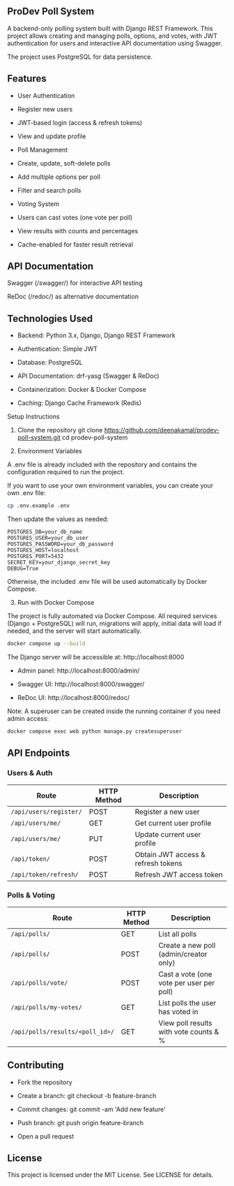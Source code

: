 ## ProDev Poll System

A backend-only polling system built with Django REST Framework.
This project allows creating and managing polls, options, and votes, with JWT authentication for users and interactive API documentation using Swagger.

The project uses PostgreSQL for data persistence.

## Features

* User Authentication

* Register new users

* JWT-based login (access & refresh tokens)

* View and update profile

* Poll Management

* Create, update, soft-delete polls

* Add multiple options per poll

* Filter and search polls

* Voting System

* Users can cast votes (one vote per poll)

* View results with counts and percentages

* Cache-enabled for faster result retrieval

## API Documentation

Swagger (/swagger/) for interactive API testing

ReDoc (/redoc/) as alternative documentation

## Technologies Used

- Backend: Python 3.x, Django, Django REST Framework

- Authentication: Simple JWT

- Database: PostgreSQL

- API Documentation: drf-yasg (Swagger & ReDoc)

- Containerization: Docker & Docker Compose

- Caching: Django Cache Framework (Redis)

Setup Instructions
1. Clone the repository
git clone https://github.com/deenakamal/prodev-poll-system.git
cd prodev-poll-system

2. Environment Variables

A .env file is already included with the repository and contains the configuration required to run the project.

If you want to use your own environment variables, you can create your own .env file:

``` bash 
cp .env.example .env
```


Then update the values as needed:
``` env
POSTGRES_DB=your_db_name
POSTGRES_USER=your_db_user
POSTGRES_PASSWORD=your_db_password
POSTGRES_HOST=localhost
POSTGRES_PORT=5432
SECRET_KEY=your_django_secret_key
DEBUG=True

```
Otherwise, the included .env file will be used automatically by Docker Compose.

3. Run with Docker Compose

The project is fully automated via Docker Compose. All required services (Django + PostgreSQL) will run, migrations will apply, initial data will load if needed, and the server will start automatically.

``` bash 
docker compose up --build
```


The Django server will be accessible at: http://localhost:8000

- Admin panel: http://localhost:8000/admin/

- Swagger UI: http://localhost:8000/swagger/

- ReDoc UI: http://localhost:8000/redoc/

Note: A superuser can be created inside the running container if you need admin access:
``` bash
docker compose exec web python manage.py createsuperuser
```

## API Endpoints

### Users & Auth

| Route                  | HTTP Method | Description                           |
|------------------------|-------------|---------------------------------------|
| `/api/users/register/` | POST        | Register a new user                   |
| `/api/users/me/`       | GET         | Get current user profile              |
| `/api/users/me/`       | PUT         | Update current user profile           |
| `/api/token/`          | POST        | Obtain JWT access & refresh tokens   |
| `/api/token/refresh/`  | POST        | Refresh JWT access token              |

### Polls & Voting

| Route                              | HTTP Method | Description                                      |
|------------------------------------|-------------|--------------------------------------------------|
| `/api/polls/`                       | GET         | List all polls                                  |
| `/api/polls/`                       | POST        | Create a new poll (admin/creator only)         |
| `/api/polls/vote/`                  | POST        | Cast a vote (one vote per user per poll)       |
| `/api/polls/my-votes/`              | GET         | List polls the user has voted in               |
| `/api/polls/results/<poll_id>/`     | GET         | View poll results with vote counts & %        |

## Contributing

- Fork the repository

- Create a branch: git checkout -b feature-branch

- Commit changes: git commit -am 'Add new feature'

- Push branch: git push origin feature-branch

- Open a pull request

## License

This project is licensed under the MIT License. See LICENSE for details.
